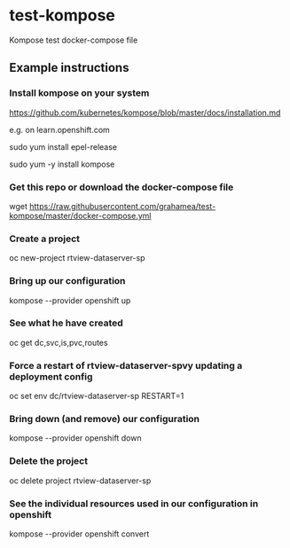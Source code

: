 # test-kompose
Kompose test docker-compose file

## Example instructions 

### Install kompose on your system
https://github.com/kubernetes/kompose/blob/master/docs/installation.md

e.g. on learn.openshift.com

sudo yum install epel-release

sudo yum -y install kompose


### Get this repo or download the docker-compose file
wget https://raw.githubusercontent.com/grahamea/test-kompose/master/docker-compose.yml

### Create a project
oc new-project rtview-dataserver-sp

### Bring up our configuration
kompose --provider openshift up

### See what he have created 
oc get dc,svc,is,pvc,routes

### Force a restart of rtview-dataserver-spvy updating a deployment config 
oc set env dc/rtview-dataserver-sp RESTART=1

### Bring down (and remove) our configuration 
kompose --provider openshift down

### Delete the project 
oc delete project rtview-dataserver-sp

### See the individual resources used in our configuration in openshift 
kompose --provider openshift convert



